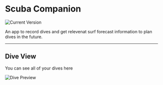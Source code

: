 Scuba Companion
============
![Current Version](https://img.shields.io/badge/version-1.0.0-green.svg)

An app to record dives and get relevenat surf forecast information to plan dives in the future.

---
## Dive View

You can see all of your dives here

![Dive Preview](https://user-images.githubusercontent.com/20136457/145272930-ae2e7ec9-4e6f-43b1-948d-bd717f7044b7.png)
